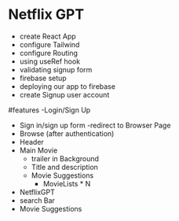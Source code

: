# Netflix GPT

- create React App
- configure Tailwind
- configure Routing
- using useRef hook
- validating signup form 
- firebase setup 
- deploying our app to firebase
- create Signup user account 

#features 
-Login/Sign Up
   - Sign in/sign up form
   -redirect to Browser Page
- Browse (after authentication)
- Header 
- Main Movie
    - trailer in Background
    - Title and description
    - Movie Suggestions
       - MovieLists * N 
- NetflixGPT
- search Bar 
- Movie Suggestions

